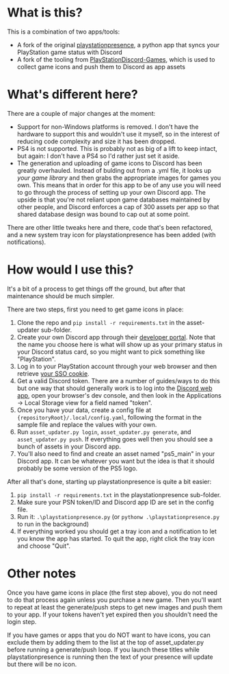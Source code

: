 # What is this?

This is a combination of two apps/tools:

- A fork of the original [playstationpresence](https://github.com/elsorino/playstationpresence), a python
app that syncs your PlayStation game status with Discord
- A fork of the tooling from [PlayStationDiscord-Games](https://github.com/Tustin/PlayStationDiscord-Games),
which is used to collect game icons and push them to Discord as app assets

# What's different here?

There are a couple of major changes at the moment:

- Support for non-Windows platforms is removed. I don't have the hardware to support this and wouldn't use
it myself, so in the interest of reducing code complexity and size it has been dropped.
- PS4 is not supported. This is probably not as big of a lift to keep intact, but again: I don't have a PS4
so I'd rather just set it aside.
- The generation and uploading of game icons to Discord has been greatly overhauled. Instead of bulding out
from a .yml file, it looks up *your game library* and then grabs the appropriate images for games you own.
This means that in order for this app to be of any use you will need to go through the process of setting up
your own Discord app. The upside is that you're not reliant upon game databases maintained by other people,
and Discord enforces a cap of 300 assets per app so that shared database design was bound to cap out at some
point.

There are other little tweaks here and there, code that's been refactored, and a new system tray icon for
playstationpresence has been added (with notifications).

# How would I use this?

It's a bit of a process to get things off the ground, but after that maintenance should be much simpler.

There are two steps, first you need to get game icons in place:

1. Clone the repo and `pip install -r requirements.txt` in the asset-updater sub-folder.
2. Create your own Discord app through their [developer portal](https://discord.com/developers/applications).
Note that the name you choose here is what will show up as your primary status in your Discord status card, so
you might want to pick something like "PlayStation".
3. Log in to your PlayStation account through your web browser and then retrieve 
[your SSO cookie](https://ca.account.sony.com/api/v1/ssocookie).
4. Get a valid Discord token. There are a number of guides/ways to do this but one way that should generally
work is to log into the [Discord web app](https://discord.com/app), open your browser's dev console, and then
look in the Applications -> Local Storage view for a field named "token".
5. Once you have your data, create a config file at `{repositoryRoot}/.local/config.yaml`, following the format
in the sample file and replace the values with your own.
6. Run `asset_updater.py login`, `asset_updater.py generate`, and `asset_updater.py push`. If everything goes
well then you should see a bunch of assets in your Discord app.
7. You'll also need to find and create an asset named "ps5_main" in your Discord app. It can be whatever you
want but the idea is that it should probably be some version of the PS5 logo.

After all that's done, starting up playstationpresence is quite a bit easier:

1. `pip install -r requirements.txt` in the playstationpresence sub-folder.
2. Make sure your PSN token/ID and Discord app ID are set in the config file.
3. Run it: `.\playstationpresence.py` (or `pythonw .\playstationpresence.py` to run in the background)
4. If everything worked you should get a tray icon and a notification to let you know the app has started.
To quit the app, right click the tray icon and choose "Quit".

# Other notes

Once you have game icons in place (the first step above), you do not need to do that process again unless
you purchase a new game. Then you'll want to repeat at least the generate/push steps to get new images
and push them to your app. If your tokens haven't yet expired then you shouldn't need the login step.

If you have games or apps that you do NOT want to have icons, you can exclude them by adding them to
the list at the top of asset_updater.py before running a generate/push loop. If you launch these titles
while playstationpresence is running then the text of your presence will update but there will be no icon.
